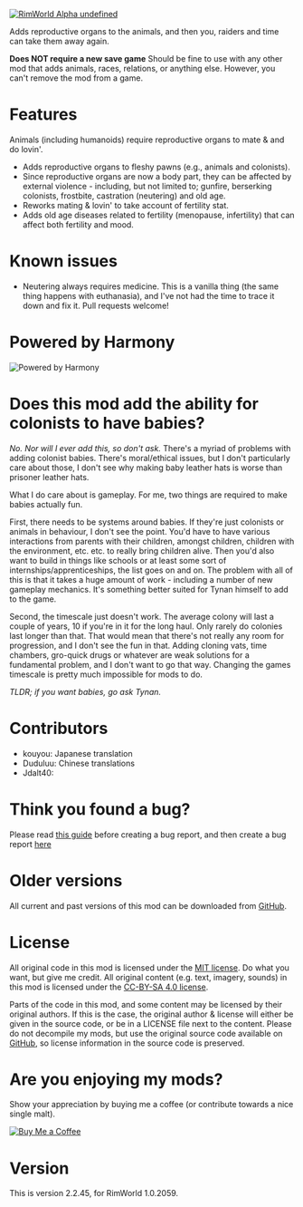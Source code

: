 [![RimWorld Alpha undefined](https://img.shields.io/badge/RimWorld-Alpha%20undefined-brightgreen.svg)](http://rimworldgame.com/)

Adds reproductive organs to the animals, and then you, raiders and time can take them away again. 

**Does NOT require a new save game** 
Should be fine to use with any other mod that adds animals, races, relations, or anything else. However, you can't remove the mod from a game.

# Features
Animals (including humanoids) require reproductive organs to mate & and do lovin'. 
- Adds reproductive organs to fleshy pawns (e.g., animals and colonists). 
- Since reproductive organs are now a body part, they can be affected by external violence - including, but not limited to; gunfire, berserking colonists, frostbite, castration (neutering) and old age.
- Reworks mating & lovin' to take account of fertility stat. 
- Adds old age diseases related to fertility (menopause, infertility) that can affect both fertility and mood.

# Known issues
- Neutering always requires medicine. This is a vanilla thing (the same thing happens with euthanasia), and I've not had the time to trace it down and fix it. Pull requests welcome!

# Powered by Harmony
![Powered by Harmony](https://camo.githubusercontent.com/074bf079275fa90809f51b74e9dd0deccc70328f/68747470733a2f2f7332342e706f7374696d672e6f72672f3538626c31727a33392f6c6f676f2e706e67)

# Does this mod add the ability for colonists to have babies?
_No. Nor will I ever add this, so don't ask._
There's a myriad of problems with adding colonist babies. There's moral/ethical issues, but I don't particularly care about those, I don't see why making baby leather hats is worse than prisoner leather hats. 

What I do care about is gameplay. For me, two things are required to make babies actually fun. 

First, there needs to be systems around babies. If they're just colonists or animals in behaviour, I don't see the point. You'd have to have various interactions from parents with their children, amongst children, children with the environment, etc. etc. to really bring children alive. Then you'd also want to build in things like schools or at least some sort of internships/apprenticeships, the list goes on and on. 
The problem with all of this is that it takes a huge amount of work - including a number of new gameplay mechanics. It's something better suited for Tynan himself to add to the game. 

Second, the timescale just doesn't work. The average colony will last a couple of years, 10 if you're in it for the long haul. Only rarely do colonies last longer than that. That would mean that there's not really any room for progression, and I don't see the fun in that. Adding cloning vats, time chambers, gro-quick drugs or whatever are weak solutions for a fundamental problem, and I don't want to go that way. Changing the games timescale is pretty much impossible for mods to do. 

_TLDR; if you want babies, go ask Tynan._

# Contributors
 - kouyou:	Japanese translation
 - Duduluu:	Chinese translations
 - Jdalt40:	

# Think you found a bug? 
Please read [this guide](http://steamcommunity.com/sharedfiles/filedetails/?id=725234314) before creating a bug report,
 and then create a bug report [here](https://github.com/FluffierThanThou/BirdsAndBees/issues)

# Older versions
All current and past versions of this mod can be downloaded from [GitHub](https://github.com/FluffierThanThou/BirdsAndBees/releases).

# License
All original code in this mod is licensed under the [MIT license](https://opensource.org/licenses/MIT). Do what you want, but give me credit. 
All original content (e.g. text, imagery, sounds) in this mod is licensed under the [CC-BY-SA 4.0 license](http://creativecommons.org/licenses/by-sa/4.0/).

Parts of the code in this mod, and some content may be licensed by their original authors. If this is the case, the original author & license will either be given in the source code, or be in a LICENSE file next to the content. Please do not decompile my mods, but use the original source code available on [GitHub](https://github.com/FluffierThanThou/BirdsAndBees/), so license information in the source code is preserved.

# Are you enjoying my mods?
Show your appreciation by buying me a coffee (or contribute towards a nice single malt).

[![Buy Me a Coffee](http://i.imgur.com/EjWiUwx.gif)](https://ko-fi.com/fluffymods)

# Version
This is version 2.2.45, for RimWorld 1.0.2059.